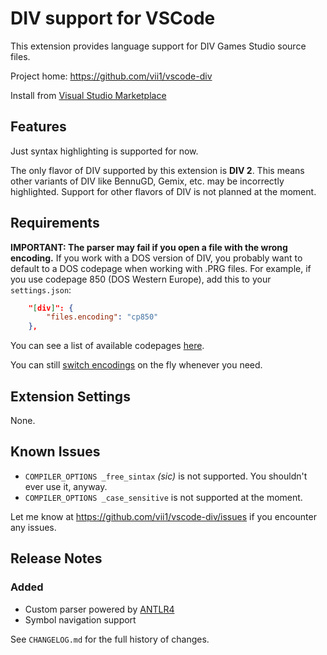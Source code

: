 # DIV support for VSCode

This extension provides language support for DIV Games Studio source files.

Project home: https://github.com/vii1/vscode-div

Install from [Visual Studio Marketplace](https://marketplace.visualstudio.com/items?itemName=vscode-div.div)

## Features

Just syntax highlighting is supported for now.

The only flavor of DIV supported by this extension is **DIV 2**. This means other variants of DIV like BennuGD, Gemix, etc. may be incorrectly highlighted. Support for other flavors of DIV is not planned at the moment.

## Requirements

**IMPORTANT: The parser may fail if you open a file with the wrong encoding.** If you work with a DOS version of DIV, you probably want to default to a DOS codepage when working with .PRG files. For example, if you use codepage 850 (DOS Western Europe), add this to your `settings.json`:

```json
	"[div]": {
        "files.encoding": "cp850"
    },
```

You can see a list of available codepages [here](https://docs.microsoft.com/en-us/windows/win32/intl/code-page-identifiers).

You can still [switch encodings](https://code.visualstudio.com/docs/editor/codebasics#_file-encoding-support) on the fly whenever you need.

## Extension Settings

None.

## Known Issues

 * `COMPILER_OPTIONS _free_sintax` _(sic)_ is not supported. You shouldn't ever use it, anyway.
 * `COMPILER_OPTIONS _case_sensitive` is not supported at the moment.

Let me know at https://github.com/vii1/vscode-div/issues if you encounter any issues.

## Release Notes

### Added
- Custom parser powered by [ANTLR4](https://www.antlr.org)
- Symbol navigation support

See `CHANGELOG.md` for the full history of changes.
